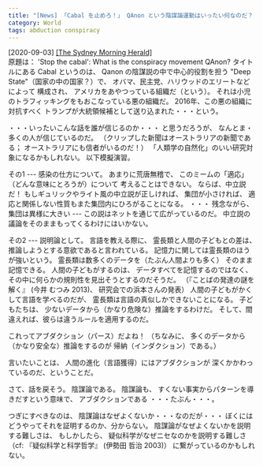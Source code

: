 ```yaml
---
title: "[News] 「Cabal を止めろ！」 QAnon という陰謀論運動はいったい何なのだ？ ---陰謀論は、われわれが進化の代償に手に入れてしまったものなのかもしれない"
category: World
tags: abduction conspiracy
---
```


[2020-09-03] [[The Sydney Morning Herald]](https://www.smh.com.au/national/stop-the-cabal-what-is-the-conspiracy-movement-qanon-20200903-p55s2m.html)  
原題は：
'Stop the cabal': What is the conspiracy movement QAnon?
タイトルにある Cabal というのは、
Qanon  の陰謀説の中で中心的役割を担う
"Deep State"（国家の中の国家？）で、
オバマ、民主党、ハリウッドのエリートなどによって
構成され、
アメリカをあやつっている組織だ（という）。
それは小児のトラフィッキングをもおこなっている悪の組織だ。
2016年、この悪の組織に対抗すべく
トランプが大統領候補として送り込まれた・・・という。

 ・・・いったいこんな話を誰が信じるのか・・・
と思うだろうが、
なんとま・多くの人が信じているのだ。
（クリップした新聞はオーストラリアの新聞である；
オーストラリアにも信者がいるのだ！）
「人類学の自然化」のいい研究対象になるかもしれない。
以下模擬演習。

 その1 --- 感染の仕方について。
あまりに荒唐無稽で、
このミームの「適応」（どんな意味にとろうが）について
考えることはできない。
ならば、中立説だ！
もしギュリックやライト風の中立説が正しければ、
集団が小さければ、
適応と関係しない性質もまた集団内にひろがることになる。
・・・
残念ながら、集団は異様に大きい ---
この説はネットを通じて広がっているのだ。
中立説の議論をそのままもってくるわけにはいかない。

 その2 --- 説明論として。
言語を教える際に、
霊長類と人間の子どもとの差は、
推論しようとする意欲であると言われている。
記憶力に関しては霊長類のほうが強いという。
霊長類は数多くのデータを（たぶん人間よりも多く）
そのまま記憶できる。
人間の子どもがするのは、
データすべてを記憶するのではなく、
その中に何らかの規則性を見出そうとするのだそうだ。
（『ことばの発達の謎を解く』 (今井 むつみ 2013)、
研究会での浜本さんの発表）
人間の子どもがかくして言語を学べるのだが、
霊長類は言語の真似しかできないことになる。
子どもたちは、
少ないデータから（かなり危険な）推論をするわけだ。
そして、間違えれば、彼らは違うルールを適用するのだ。

 これってアブダクション（パース）だよね！
（ちなみに、
多くのデータから（かなり安全な）推論をするのが
帰納（インダクション）である。）

 言いたいことは、
人間の進化（言語獲得）にはアブダクションが
深くかかわっているのだ、ということだ。

 さて、話を戻そう。
陰謀論である。
陰謀論も、
すくない事実からパターンを導きだすという意味で、
アブダクションである
・・・たぶん・・・。

 つぎにすべきなのは、
陰謀論はなぜよくないか・・・なのだが・・・
ぼくにはどうやってそれを証明するのか、分からない。
陰謀論がなぜよくないかを説明する難しさは、
もしかしたら、
疑似科学がなぜニセなのかを説明する難しさ
（cf:
『疑似科学と科学哲学』 (伊勢田 哲治 2003)）
に繋がっているのかもしれない。

